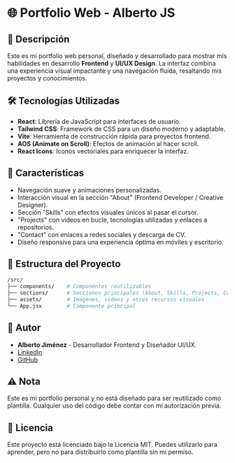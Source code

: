 # 🌐 Portfolio Web - Alberto JS

## 🚀 Descripción

Este es mi portfolio web personal, diseñado y desarrollado para mostrar mis habilidades en desarrollo **Frontend** y **UI/UX Design**. La interfaz combina una experiencia visual impactante y una navegación fluida, resaltando mis proyectos y conocimientos.

## 🛠️ Tecnologías Utilizadas

* **React**: Librería de JavaScript para interfaces de usuario.
* **Tailwind CSS**: Framework de CSS para un diseño moderno y adaptable.
* **Vite**: Herramienta de construcción rápida para proyectos frontend.
* **AOS (Animate on Scroll)**: Efectos de animación al hacer scroll.
* **React Icons**: Iconos vectoriales para enriquecer la interfaz.

## 🌟 Características

* Navegación suave y animaciones personalizadas.
* Interacción visual en la sección "About" (Frontend Developer / Creative Designer).
* Sección "Skills" con efectos visuales únicos al pasar el cursor.
* "Projects" con videos en bucle, tecnologías utilizadas y enlaces a repositorios.
* "Contact" con enlaces a redes sociales y descarga de CV.
* Diseño responsive para una experiencia óptima en móviles y escritorio.



## 📁 Estructura del Proyecto

```bash
/src/
├── components/    # Componentes reutilizables
├── sections/      # Secciones principales (About, Skills, Projects, Contact)
├── assets/        # Imágenes, videos y otros recursos visuales
└── App.jsx        # Componente principal
```

## 📌 Autor

* **Alberto Jiménez** - Desarrollador Frontend y Diseñador UI/UX.
* [LinkedIn](https://www.linkedin.com/in/alberto-jim%C3%A9nez-s%C3%A1nchez-5ab368211/?originalSubdomain=es)
* [GitHub](https://github.com/Albertojs89)

## ⚠️ Nota

Este es mi portfolio personal y no está diseñado para ser reutilizado como plantilla. Cualquier uso del código debe contar con mi autorización previa.

## 📜 Licencia

Este proyecto está licenciado bajo la Licencia MIT. Puedes utilizarlo para aprender, pero no para distribuirlo como plantilla sin mi permiso.
